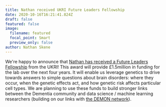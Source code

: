 ```yaml
---
title: Nathan received UKRI Future Leaders Fellowship
date: 2020-10-16T16:21:41.824Z
draft: false
featured: false
image:
  filename: featured
  focal_point: Smart
  preview_only: false
author: Nathan Skene
---
```

We're happy to announce that [Nathan has received a Future Leaders Fellowship](https://www.imperial.ac.uk/news/204354/future-research-innovation-leaders-awarded-research/) from the UKRI! This award will provide £1.5million in funding for the lab over the next four years. It will enable us leverage genetics to drive towards answers to simple questions about brain disorders: where they occur, when the genetic effects act, and how genetic risk affects particular cell types. We are planning to use these funds to build stronger links between the Dementia community and data science / machine learning researchers (building on our links with [the DEMON network](http://demondementia.com/)).
